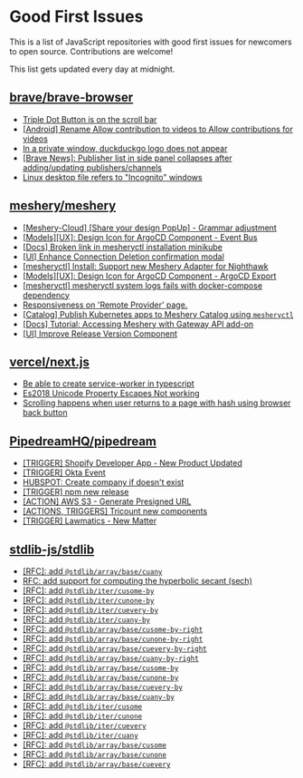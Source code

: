 # Good First Issues

This is a list of JavaScript repositories with good first issues for newcomers to open source. Contributions are welcome!

This list gets updated every day at midnight.

## [brave/brave-browser](https://github.com/brave/brave-browser)

- [Triple Dot Button is on the  scroll bar ](https://github.com/brave/brave-browser/issues/36298)
- [[Android] Rename Allow contribution to videos to Allow contributions for videos](https://github.com/brave/brave-browser/issues/17896)
- [In a private window, duckduckgo logo does not appear](https://github.com/brave/brave-browser/issues/18931)
- [[Brave News]: Publisher list in side panel collapses after adding/updating publishers/channels](https://github.com/brave/brave-browser/issues/36550)
- [Linux desktop file refers to "Incognito" windows](https://github.com/brave/brave-browser/issues/37623)

## [meshery/meshery](https://github.com/meshery/meshery)

- [[Meshery-Cloud] [Share your design PopUp] - Grammar adjustment](https://github.com/meshery/meshery/issues/10038)
- [[Models][UX]: Design Icon for ArgoCD Component - Event Bus](https://github.com/meshery/meshery/issues/10297)
- [[Docs] Broken link in mesheryctl installation minikube](https://github.com/meshery/meshery/issues/11169)
- [[UI] Enhance Connection Deletion confirmation modal](https://github.com/meshery/meshery/issues/10558)
- [[mesheryctl] Install: Support new Meshery Adapter for Nighthawk](https://github.com/meshery/meshery/issues/10371)
- [[Models][UX]: Design Icon for ArgoCD Component - ArgoCD Export](https://github.com/meshery/meshery/issues/10294)
- [[mesheryctl] mesheryctl system logs fails with docker-compose dependency](https://github.com/meshery/meshery/issues/10777)
- [Responsiveness on 'Remote Provider' page.](https://github.com/meshery/meshery/issues/10743)
- [[Catalog] Publish Kubernetes apps to Meshery Catalog using `mesheryctl`](https://github.com/meshery/meshery/issues/10444)
- [[Docs] Tutorial: Accessing Meshery with Gateway API add-on](https://github.com/meshery/meshery/issues/10333)
- [[UI] Improve Release Version Component](https://github.com/meshery/meshery/issues/9569)

## [vercel/next.js](https://github.com/vercel/next.js)

- [Be able to create service-worker in typescript](https://github.com/vercel/next.js/issues/33863)
- [Es2018 Unicode Property Escapes Not working](https://github.com/vercel/next.js/issues/19303)
- [Scrolling happens when user returns to a page with hash using browser back button](https://github.com/vercel/next.js/issues/13653)

## [PipedreamHQ/pipedream](https://github.com/PipedreamHQ/pipedream)

- [[TRIGGER] Shopify Developer App - New Product Updated](https://github.com/PipedreamHQ/pipedream/issues/12412)
- [[TRIGGER] Okta Event](https://github.com/PipedreamHQ/pipedream/issues/12410)
- [HUBSPOT: Create company if doesn't exist](https://github.com/PipedreamHQ/pipedream/issues/12365)
- [[TRIGGER] npm new release](https://github.com/PipedreamHQ/pipedream/issues/12070)
- [[ACTION] AWS S3 - Generate Presigned URL](https://github.com/PipedreamHQ/pipedream/issues/12237)
- [[ACTIONS, TRIGGERS] Tricount new components](https://github.com/PipedreamHQ/pipedream/issues/3964)
- [[TRIGGER] Lawmatics - New Matter](https://github.com/PipedreamHQ/pipedream/issues/12000)

## [stdlib-js/stdlib](https://github.com/stdlib-js/stdlib)

- [[RFC]: add `@stdlib/array/base/cuany`](https://github.com/stdlib-js/stdlib/issues/2319)
- [RFC: add support for computing the hyperbolic secant (sech)](https://github.com/stdlib-js/stdlib/issues/228)
- [[RFC]: add `@stdlib/iter/cusome-by`](https://github.com/stdlib-js/stdlib/issues/2338)
- [[RFC]: add `@stdlib/iter/cunone-by`](https://github.com/stdlib-js/stdlib/issues/2337)
- [[RFC]: add `@stdlib/iter/cuevery-by`](https://github.com/stdlib-js/stdlib/issues/2336)
- [[RFC]: add `@stdlib/iter/cuany-by`](https://github.com/stdlib-js/stdlib/issues/2335)
- [[RFC]: add `@stdlib/array/base/cusome-by-right`](https://github.com/stdlib-js/stdlib/issues/2330)
- [[RFC]: add `@stdlib/array/base/cunone-by-right`](https://github.com/stdlib-js/stdlib/issues/2329)
- [[RFC]: add `@stdlib/array/base/cuevery-by-right`](https://github.com/stdlib-js/stdlib/issues/2328)
- [[RFC]: add `@stdlib/array/base/cuany-by-right`](https://github.com/stdlib-js/stdlib/issues/2327)
- [[RFC]: add `@stdlib/array/base/cusome-by`](https://github.com/stdlib-js/stdlib/issues/2326)
- [[RFC]: add `@stdlib/array/base/cunone-by`](https://github.com/stdlib-js/stdlib/issues/2325)
- [[RFC]: add `@stdlib/array/base/cuevery-by`](https://github.com/stdlib-js/stdlib/issues/2324)
- [[RFC]: add `@stdlib/array/base/cuany-by`](https://github.com/stdlib-js/stdlib/issues/2323)
- [[RFC]: add `@stdlib/iter/cusome`](https://github.com/stdlib-js/stdlib/issues/2334)
- [[RFC]: add `@stdlib/iter/cunone`](https://github.com/stdlib-js/stdlib/issues/2333)
- [[RFC]: add `@stdlib/iter/cuevery`](https://github.com/stdlib-js/stdlib/issues/2332)
- [[RFC]: add `@stdlib/iter/cuany`](https://github.com/stdlib-js/stdlib/issues/2331)
- [[RFC]: add `@stdlib/array/base/cusome`](https://github.com/stdlib-js/stdlib/issues/2322)
- [[RFC]: add `@stdlib/array/base/cunone`](https://github.com/stdlib-js/stdlib/issues/2321)
- [[RFC]: add `@stdlib/array/base/cuevery`](https://github.com/stdlib-js/stdlib/issues/2320)

